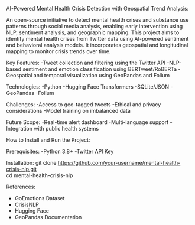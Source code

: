 AI-Powered Mental Health Crisis Detection with Geospatial Trend Analysis:

An open-source initiative to detect mental health crises and substance use patterns through social media analysis, enabling early intervention using NLP, sentiment analysis, and geographic mapping.
This project aims to identify mental health crises from Twitter data using AI-powered sentiment and behavioral analysis models. It incorporates geospatial and longitudinal mapping to monitor crisis trends over time.

Key Features:
-Tweet collection and filtering using the Twitter API
-NLP-based sentiment and emotion classification using BERTweet/RoBERTa
-Geospatial and temporal visualization using GeoPandas and Folium

Technologies:
-Python
-Hugging Face Transformers
-SQLite/JSON
-GeoPandas
-Folium

Challenges:
-Access to geo-tagged tweets
-Ethical and privacy considerations
-Model training on imbalanced data

Future Scope:
-Real-time alert dashboard
-Multi-language support
-Integration with public health systems


How to Install and Run the Project:

Prerequisites: 
-Python 3.8+
-Twitter API Key

Installation:
git clone https://github.com/your-username/mental-health-crisis-nlp.git  
cd mental-health-crisis-nlp  

References:
- GoEmotions Dataset
- CrisisNLP
- Hugging Face
- GeoPandas Documentation
